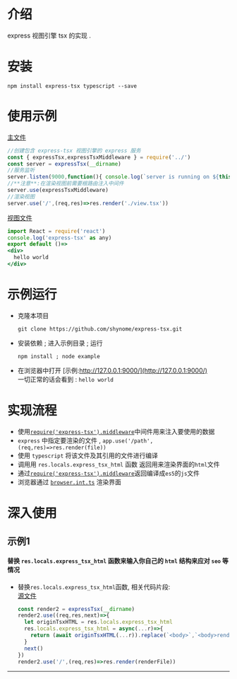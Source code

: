 
# 介绍
express 视图引擎 tsx 的实现 .

# 安装
```shell
npm install express-tsx typescript --save
```

# 使用示例
[主文件](./example/server.js)
```javascript
//创建包含 express-tsx 视图引擎的 express 服务
const { expressTsx,expressTsxMiddleware } = require('../')
const server = expressTsx(__dirname)
//服务监听
server.listen(9000,function(){ console.log(`server is running on ${this.address().port}`) })
//**注意**:在渲染视图前需要根路由注入中间件
server.use(expressTsxMiddleware)
//渲染视图
server.use('/',(req,res)=>res.render('./view.tsx'))
```
[视图文件](./example/view.tsx)
```jsx typescript
import React = require('react')
console.log('express-tsx' as any)
export default ()=>
<div>
  hello world
</div>
```

# 示例运行
- 克隆本项目
  ```shell
  git clone https://github.com/shynome/express-tsx.git
  ```
- 安装依赖 ; 进入示例目录 ; 运行
  ```shell
  npm install ; node example
  ```
- 在浏览器中打开 [示例:http://127.0.0.1:9000/](http://127.0.0.1:9000/)  
  一切正常的话会看到 : `hello world`

# 实现流程
* 使用[`require('express-tsx').middleware`](./src/render/middleware.ts)中间件用来注入要使用的数据
* `express` 中指定要渲染的文件 , `app.use('/path',(req,res)=>res.render(file))`
* 使用 `typescript` 将该文件及其引用的文件进行编译
* 调用用 `res.locals.express_tsx_html` 函数 返回用来渲染界面的`html`文件
* 通过[`require('express-tsx').middleware`](./src/render/middleware.ts)返回编译成`es5`的`js`文件
* 浏览器通过 [`browser.int.ts`](./static/browser.init.ts) 渲染界面

# 深入使用
## 示例1
#### 替换 `res.locals.express_tsx_html` 函数来输入你自己的 `html` 结构来应对 `seo` 等情况
* 替换`res.locals.express_tsx_html`函数, 相关代码片段:  
  [源文件](./test/render.js)
  ```typescript
  const render2 = expressTsx(__dirname)
  render2.use((req,res,next)=>{
    let originTsxHTML = res.locals.express_tsx_html
    res.locals.express_tsx_html = async(...r)=>{
      return (await originTsxHTML(...r)).replace(`<body>`,`<body>render by diy html function`)
    }
    next()
  })
  render2.use('/',(req,res)=>res.render(renderFile))
  ```

***********